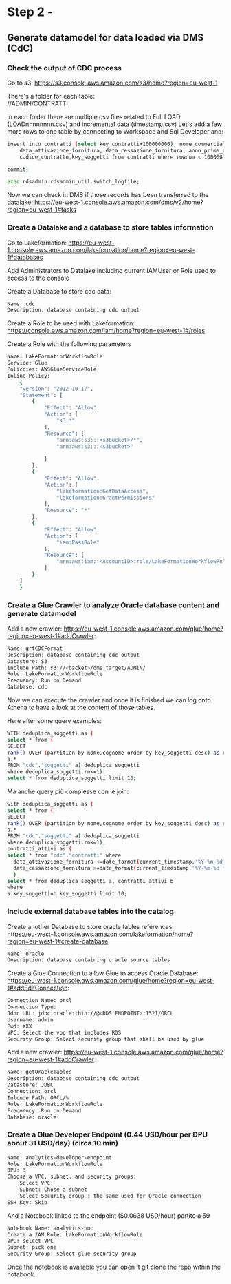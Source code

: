 # Step 2 - 

## Generate datamodel for data loaded via DMS (CdC)

### Check the output of CDC process
Go to s3: https://s3.console.aws.amazon.com/s3/home?region=eu-west-1  

There's a folder for each table:  
<target S3>/<selected output folder>/ADMIN/CONTRATTI  

in each folder there are multiple csv files related to Full LOAD (LOADnnnnnnnn.csv) and incremental data (timestamp.csv)
Let's add a few more rows to one table by connecting to Workspace and Sql Developer and:
```bash
insert into contratti (select key_contratti+100000000), nome_commerciale, vettore, key_punti_di_fornitura, 
    data_attivazione_fornitura, data_cessazione_fornitura, anno_prima_attivazione_fornitura, canale_di_vendita,
    codice_contratto,key_soggetti from contratti where rownum < 100000);

commit;

exec rdsadmin.rdsadmin_util.switch_logfile;
```

Now we can check in DMS if those records has been transferred to the datalake:  https://eu-west-1.console.aws.amazon.com/dms/v2/home?region=eu-west-1#tasks

### Create a Datalake and a database to store tables information

Go to Lakeformation: https://eu-west-1.console.aws.amazon.com/lakeformation/home?region=eu-west-1#databases  

Add Administrators to Datalake including current IAMUser or Role used to access to the console

Create a Database to store cdc data: 
```bash
Name: cdc
Description: database containing cdc output
```

Create a Role to be used with Lakeformation:
https://console.aws.amazon.com/iam/home?region=eu-west-1#/roles  

Create a Role with the following parameters
```bash
Name: LakeFormationWorkflowRole
Service: Glue
Policcies: AWSGlueServiceRole 
Inline Policy:
    {
    "Version": "2012-10-17",
    "Statement": [
        {
            "Effect": "Allow",
            "Action": [
                "s3:*"
            ],
            "Resource": [
                "arn:aws:s3:::<s3bucket>/*",
                "arn:aws:s3:::<s3bucket>"
                
            ]
        },
        {
            "Effect": "Allow",
            "Action": [
                "lakeformation:GetDataAccess",
                "lakeformation:GrantPermissions"
            ],
            "Resource": "*"
        },
        {
            "Effect": "Allow",
            "Action": [
                "iam:PassRole"
            ],
            "Resource": [
                "arn:aws:iam::<AccountID>:role/LakeFormationWorkflowRole"
            ]
        }
    ]
    }
```


### Create a Glue Crawler to analyze Oracle database content and generate datamodel

Add a new crawler: https://eu-west-1.console.aws.amazon.com/glue/home?region=eu-west-1#addCrawler:  
```bash
Name: grtCDCFormat
Description: database containing cdc output
Datastore: S3
Include Path: s3://<backet>/dms_target/ADMIN/
Role: LakeFormationWorkflowRole
Frequency: Run on Demand
Database: cdc

```
Now we can execute the crawler and once it is finished we can log onto Athena to have a look at the content of those tables.

Here after some query examples:
```bash
WITH deduplica_soggetti as (
select * from (
SELECT 
rank() OVER (partition by nome,cognome order by key_soggetti desc) as rnk,
a.* 
FROM "cdc"."soggetti" a) deduplica_soggetti 
where deduplica_soggetti.rnk=1)
select * from deduplica_soggetti limit 10;
```  
Ma anche query più complesse con le join:
```bash
with deduplica_soggetti as (
select * from (
SELECT 
rank() OVER (partition by nome,cognome order by key_soggetti desc) as rnk,
a.* 
FROM "cdc"."soggetti" a) deduplica_soggetti 
where deduplica_soggetti.rnk=1),
contratti_attivi as (
select * from "cdc"."contratti" where
  data_attivazione_fornitura <=date_format(current_timestamp,'%Y-%m-%d %k:%i:%s') and
  data_cessazione_fornitura >=date_format(current_timestamp,'%Y-%m-%d %k:%i:%s')
  )
select * from deduplica_soggetti a, contratti_attivi b
where 
a.key_soggetti=b.key_soggetti limit 10;    

```

### Include external database tables into the catalog
Create another Database to store oracle tables references:  
https://eu-west-1.console.aws.amazon.com/lakeformation/home?region=eu-west-1#create-database  

```bash
Name: oracle
Description: database containing oracle source tables
```

Create a Glue Connection to allow Glue to access Oracle Database:  
https://eu-west-1.console.aws.amazon.com/glue/home?region=eu-west-1#addEditConnection:
```bash
Connection Name: orcl
Connection Type: 
Jdbc URL: jdbc:oracle:thin://@<RDS ENDPOINT>:1521/ORCL
Username: admin
Pwd: XXX
VPC: Select the vpc that includes RDS
Security Group: Select security group that shall be used by glue

```


Add a new crawler: https://eu-west-1.console.aws.amazon.com/glue/home?region=eu-west-1#addCrawler:  
```bash
Name: getOracleTables
Description: database containing cdc output
Datastore: JDBC
Connection: orcl
Inlcude Path: ORCL/%
Role: LakeFormationWorkflowRole
Frequency: Run on Demand
Database: oracle

```

### Create a Glue Developer Endpoint (0.44 USD/hour per DPU about 31 USD/day) (circa 10 min)

```bash
Name: analytics-developer-endpoint
Role: LakeFormationWorkflowRole
DPU: 3
Choose a VPC, subnet, and security groups:
    Select VPC:
    Subnet: Chose a subnet
    Select Security group : the same used for Oracle connection
SSH Key: Skip

```

And a Notebook linked to the endpoint ($0.0638 USD/hour)
partito a 59

```bash
Notebook Name: analytics-poc
Create a IAM Role: LakeFormationWorkflowRole
VPC: select VPC
Subnet: pick one
Security Group: select glue security group
```

Once the notebook is available you can open it git clone the repo within the notabook.

